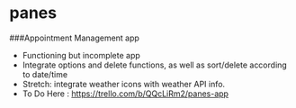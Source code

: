 # panes

###Appointment Management app

- Functioning but incomplete app
- Integrate options and delete functions, as well as sort/delete according to date/time
- Stretch: integrate weather icons with weather API info.
- To Do Here : https://trello.com/b/QQcLiRm2/panes-app
